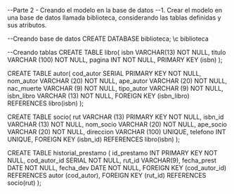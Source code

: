 --Parte 2 - Creando el modelo en la base de datos
--1. Crear el modelo en una base de datos llamada biblioteca, considerando las tablas definidas y sus atributos. 

--Creando base de datos 
CREATE DATABASE biblioteca;
\c biblioteca

--Creando tablas
CREATE TABLE libro(
    isbn VARCHAR(13) NOT NULL,
    titulo VARCHAR (100) NOT NULL,
    pagina INT NOT NULL, 
    PRIMARY KEY (isbn)
);

CREATE TABLE autor(
    cod_autor SERIAL PRIMARY KEY NOT NULL,
    nom_autor VARCHAR (20) NOT NULL,
    ape_autor VARCHAR (20) NOT NULL,
    nac_muerte VARCHAR (9) NOT NULL,
    tipo_autor VARCHAR (9) NOT NULL,
    isbn_libro VARCHAR (13) NOT NULL,
    FOREIGN KEY (isbn_libro) REFERENCES libro(isbn)
);

CREATE TABLE socio(
    rut VARCHAR (13) PRIMARY KEY NOT NULL,
    isbn_id VARCHAR (13) NOT NULL,
    nom_socio VARCHAR (20) NOT NULL,
    ape_socio VARCHAR (20) NOT NULL,
    direccion VARCHAR (100) UNIQUE,
    telefono INT UNIQUE,
    FOREIGN KEY (isbn_id) REFERENCES libro(isbn)
);

CREATE TABLE historial_prestamo (
    id_prestamo INT PRIMARY KEY NOT NULL,
    cod_autor_id SERIAL NOT NULL,
    rut_id VARCHAR(9),
    fecha_prest DATE NOT NULL,
    fecha_dev DATE NOT NULL,
    FOREIGN KEY (cod_autor_id) REFERENCES autor (cod_autor),
    FOREIGN KEY (rut_id) REFERENCES socio(rut)
);